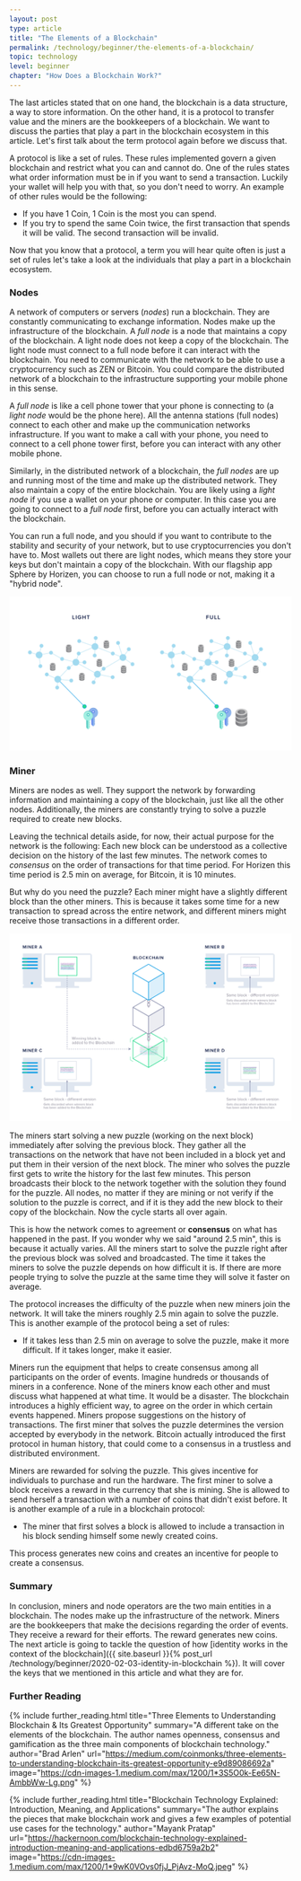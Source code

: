 ```yaml
---
layout: post
type: article
title: "The Elements of a Blockchain"
permalink: /technology/beginner/the-elements-of-a-blockchain/
topic: technology
level: beginner
chapter: "How Does a Blockchain Work?"
---
```


The last articles stated that on one hand, the blockchain is a data structure, a way to store information. On the other hand, it is a protocol to transfer value and the miners are the bookkeepers of a blockchain. We want to discuss the parties that play a part in the blockchain ecosystem in this article. Let's first talk about the term protocol again before we discuss that.

A protocol is like a set of rules. These rules implemented govern a given blockchain and restrict what you can and cannot do. One of the rules states what order information must be in if you want to send a transaction. Luckily your wallet will help you with that, so you don't need to worry. An example of other rules would be the following:

 - If you have 1 Coin, 1 Coin is the most you can spend.
 - If you try to spend the same Coin twice, the first transaction that spends it will be valid. The second transaction will be invalid.

Now that you know that a protocol, a term you will hear quite often is just a set of rules let's take a look at the individuals that play a part in a blockchain ecosystem.

### Nodes

A network of computers or servers (_nodes_) run a blockchain. They are constantly communicating to exchange information. Nodes make up the infrastructure of the blockchain. A _full node_ is a node that maintains a copy of the blockchain. A light node does not keep a copy of the blockchain. The light node must connect to a full node before it can interact with the blockchain. You need to communicate with the network to be able to use a cryptocurrency such as ZEN or Bitcoin. You could compare the distributed network of a blockchain to the infrastructure supporting your mobile phone in this sense.

A _full node_ is like a cell phone tower that your phone is connecting to (a _light node_ would be the phone here). All the antenna stations (full nodes) connect to each other and make up the communication networks infrastructure. If you want to make a call with your phone, you need to connect to a cell phone tower first, before you can interact with any other mobile phone.

Similarly, in the distributed network of a blockchain, the _full nodes_ are up and running most of the time and make up the distributed network. They also maintain a copy of the entire blockchain. You are likely using a _light node_ if you use a wallet on your phone or computer. In this case you are going to connect to a _full node_ first, before you can actually interact with the blockchain. 

You can run a full node, and you should if you want to contribute to the stability and security of your network, but to use cryptocurrencies you don't have to. Most wallets out there are light nodes, which means they store your keys but don't maintain a copy of the blockchain. With our flagship app Sphere by Horizen, you can choose to run a full node or not, making it a "hybrid node".

![Nodes](/assets/post_files/technology/beginner/the-elements-of-a-blockchain/nodes.png)

### Miner

Miners are nodes as well. They support the network by forwarding information and maintaining a copy of the blockchain, just like all the other nodes. Additionally, the miners are constantly trying to solve a puzzle required to create new blocks.

Leaving the technical details aside, for now, their actual purpose for the network is the following: Each new block can be understood as a collective decision on the history of the last few minutes. The network comes to _consensus_ on the order of transactions for that time period. For Horizen this time period is 2.5 min on average, for Bitcoin, it is 10 minutes.

But why do you need the puzzle? Each miner might have a slightly different block than the other miners. This is because it takes some time for a new transaction to spread across the entire network, and different miners might receive those transactions in a different order.

![Miner](/assets/post_files/technology/beginner/the-elements-of-a-blockchain/miner.jpg)

The miners start solving a new puzzle (working on the next block) immediately after solving the previous block. They gather all the transactions on the network that have not been included in a block yet and put them in their version of the next block. The miner who solves the puzzle first gets to write the history for the last few minutes. This person broadcasts their block to the network together with the solution they found for the puzzle. All nodes, no matter if they are mining or not verify if the solution to the puzzle is correct, and if it is they add the new block to their copy of the blockchain. Now the cycle starts all over again. 

This is how the network comes to agreement or **consensus** on what has happened in the past. If you wonder why we said "around 2.5 min", this is because it actually varies. All the miners start to solve the puzzle right after the previous block was solved and broadcasted. The time it takes the miners to solve the puzzle depends on how difficult it is. If there are more people trying to solve the puzzle at the same time they will solve it faster on average.

The protocol increases the difficulty of the puzzle when new miners join the network. It will take the miners roughly 2.5 min again to solve the puzzle. This is another example of the protocol being a set of rules:

 - If it takes less than 2.5 min on average to solve the puzzle, make it more difficult. If it takes longer, make it easier.

Miners run the equipment that helps to create consensus among all participants on the order of events. Imagine hundreds or thousands of miners in a conference. None of the miners know each other and must discuss what happened at what time. It would be a disaster. The blockchain introduces a highly efficient way, to agree on the order in which certain events happened. Miners propose suggestions on the history of transactions. The first miner that solves the puzzle determines the version accepted by everybody in the network. Bitcoin actually introduced the first protocol in human history, that could come to a consensus in a trustless and distributed environment.

Miners are rewarded for solving the puzzle. This gives incentive for individuals to purchase and run the hardware. The first miner to solve a block receives a reward in the currency that she is mining. She is allowed to send herself a transaction with a number of coins that didn't exist before. It is another example of a rule in a blockchain protocol:

 - The miner that first solves a block is allowed to include a transaction in his block sending himself some newly created coins.

This process generates new coins and creates an incentive for people to create a consensus.

### Summary

In conclusion, miners and node operators are the two main entities in a blockchain. The nodes make up the infrastructure of the network. Miners are the bookkeepers that make the decisions regarding the order of events. They receive a reward for their efforts. The reward generates new coins. The next article is going to tackle the question of how [identity works in the context of the blockchain]({{ site.baseurl }}{% post_url /technology/beginner/2020-02-03-identity-in-blockchain %}). It will cover the keys that we mentioned in this article and what they are for.

### Further Reading

{%
  include further_reading.html
  title="Three Elements to Understanding Blockchain & Its Greatest Opportunity"
  summary="A different take on the elements of the blockchain. The author names openness, consensus and gamification as the three main components of blockchain technology."
  author="Brad Arlen"
  url="https://medium.com/coinmonks/three-elements-to-understanding-blockchain-its-greatest-opportunity-e9d89086692a"
  image="https://cdn-images-1.medium.com/max/1200/1*3S5O0k-Ee65N-AmbbWw-Lg.png"
%}

{%
  include further_reading.html
  title="Blockchain Technology Explained: Introduction, Meaning, and Applications"
  summary="The author explains the pieces that make blockchain work and gives a few examples of potential use cases for the technology."
  author="Mayank Pratap"
  url="https://hackernoon.com/blockchain-technology-explained-introduction-meaning-and-applications-edbd6759a2b2"
  image="https://cdn-images-1.medium.com/max/1200/1*9wK0VOvs0fjJ_PjAvz-MoQ.jpeg"
%}
